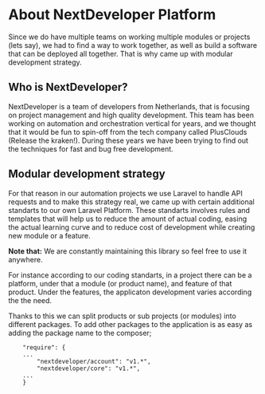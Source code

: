 # About NextDeveloper Platform

Since we do have multiple teams on working multiple modules or projects (lets say), we had to find a way to work
together, as well as build a software that can be deployed all together. That is why came up with modular development
strategy.

## Who is NextDeveloper?
NextDeveloper is a team of developers from Netherlands, that is focusing on project management and high quality development.
This team has been working on automation and orchestration vertical for years, and we thought that it would be fun to
spin-off from the tech company called PlusClouds (Release the kraken!).
During these years we have been trying to find out the techniques for fast and bug free development.

## Modular development strategy

For that reason
in our automation projects we use Laravel to handle API requests and to make this strategy real, we came up with certain 
additional standarts to our own Laravel Platform. These standarts involves rules and templates that will 
help us to reduce the amount of actual coding, easing the actual learning curve and to reduce cost of development while
creating new module or a feature.

**Note that:** We are constantly maintaining this library so feel free to use it anywhere.

For instance according to our coding standarts, in a project there can be a platform, under that a module (or
product name), and feature of that product. Under the features, the applicaton development varies according the the need.

Thanks to this we can split products or sub projects (or modules) into different packages. To add other packages to the
application is as easy as adding the package name to the composer;

```
    "require": {
    ... 
        "nextdeveloper/account": "v1.*",
        "nextdeveloper/core": "v1.*",
    ...
    }
```
